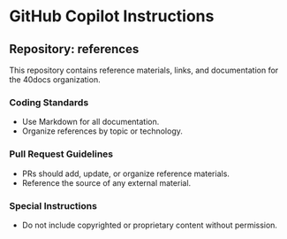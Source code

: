 # GitHub Copilot Instructions

## Repository: references
This repository contains reference materials, links, and documentation for the 40docs organization.

### Coding Standards
- Use Markdown for all documentation.
- Organize references by topic or technology.

### Pull Request Guidelines
- PRs should add, update, or organize reference materials.
- Reference the source of any external material.

### Special Instructions
- Do not include copyrighted or proprietary content without permission.
